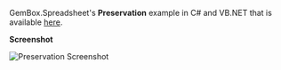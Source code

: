 GemBox.Spreadsheet's **Preservation** example in C# and VB.NET that is available [here](https://www.gemboxsoftware.com/spreadsheet/examples/excel-chart-preservation/302).

**Screenshot**


![Preservation Screenshot](https://www.gemboxsoftware.com/Spreadsheet/Examples/Content/Charts/Preservation/ChartPreservation.png)